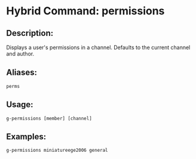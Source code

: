 # Hybrid Command: permissions

## Description:
Displays a user's permissions in a channel. Defaults to the current channel and author.

## Aliases:
    perms

## Usage:
    g-permissions [member] [channel]

## Examples:
    g-permissions miniatureege2006 general